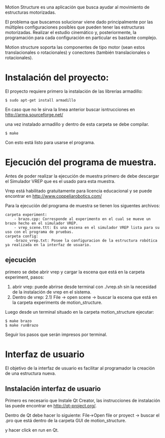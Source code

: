 Motion Structure es una aplicación que busca ayudar al movimiento de estructuras motorizadas.

El problema que buscamos solucionar viene dado principalmente por las múltiples configuraciones posibles que pueden tener las estructuras motorizadas. Realizar el estudio cinemático y, posteriormente, la programación para cada configuración en particular es bastante complejo.

Motion structure soporta las componentes de tipo motor (sean estos translacionales o rotacionales) y conectores (también translacionales o rotacionales).




Instalación del proyecto:
========================

El proyecto requiere primero la instalación de las librerías armadillo:

```
$ sudo apt-get install armadillo
```
En caso que no le sirva la linea anterior buscar isntrucciones en http://arma.sourceforge.net/ 

una vez instalado armadillo y dentro de esta carpeta se debe compilar.

```
$ make
```
Con esto está listo para usarse el programa.


Ejecución del programa de muestra.
=================================

Antes de poder realizar la ejecución de muestra primero de debe descargar el Simulador VREP que es el usado para esta muestra.

Vrep está habilitado gratuitamente para licencia educacional y se puede encontrar en http://www.coppeliarobotics.com/

Para la ejecución del programa de muestra se tienen los siguentes archivos:

```
carpeta experiment:
	- brazo.cpp: Corresponde al experimento en el cual se mueve un brazo hecho en el simulador VREP.
	- vrep_scene.ttt: Es una escena en el simulador VREP lista para su uso con el programa de pruebas.
carpeta config:
	-brazo_vrep.txt: Posee la configuracion de la estructura robótica ya realizada en la interfaz de usuario.
```


ejecución
---------

primero se debe abrir vrep y cargar la escena que está en la carpeta experiment, pasos:

1) abrir vrep: puede abrirse desde terminal con ./vrep.sh sin la necesidad de la instalación de vrep en el sistema.
2) Dentro de vrep:
	2.1) File -> open scene -> buscar la escena que está en la carpeta experiments de motion_structure.


Luego desde un terminal situado en la carpeta motion_structure ejecutar:

```
$ make brazo
$ make runBrazo
```

Seguir los pasos que serán impresos por terminal.


Interfaz de usuario
===================

El objetivo de la interfaz de usuario es facilitar al programador la creación de una estructura nueva.


Instalación interfaz de usuario
-------------------------------

Primero es necesario que Instale Qt Creator, las instrucciones de instalación las puede encontrar en http://qt-project.org/.

Dentro de Qt debe hacer lo siguiente:
 File->Open file or proyect -> buscar el .pro que está dentro de la carpeta GUI de motion_structure.

y hacer click en run en Qt.  